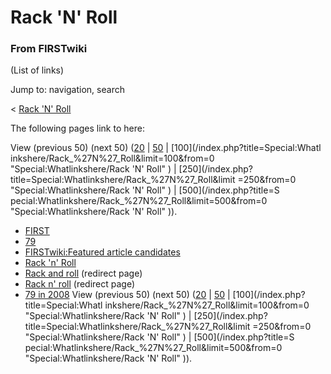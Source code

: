# Rack 'N' Roll

### From FIRSTwiki

(List of links)

Jump to: navigation, search

&lt; [Rack 'N' Roll](/index.php?title=Rack_%27N%27_Roll&redirect=no "Rack 'N'
Roll" )  

The following pages link to here:

View (previous 50) (next 50)
([20](/index.php?title=Special:Whatlinkshere/Rack_%27N%27_Roll&limit=20&from=0
"Special:Whatlinkshere/Rack 'N' Roll" ) |
[50](/index.php?title=Special:Whatlinkshere/Rack_%27N%27_Roll&limit=50&from=0
"Special:Whatlinkshere/Rack 'N' Roll" ) | [100](/index.php?title=Special:Whatl
inkshere/Rack_%27N%27_Roll&limit=100&from=0 "Special:Whatlinkshere/Rack 'N'
Roll" ) | [250](/index.php?title=Special:Whatlinkshere/Rack_%27N%27_Roll&limit
=250&from=0 "Special:Whatlinkshere/Rack 'N' Roll" ) | [500](/index.php?title=S
pecial:Whatlinkshere/Rack_%27N%27_Roll&limit=500&from=0
"Special:Whatlinkshere/Rack 'N' Roll" )).

  * [FIRST](first)
  * [79](79 "79" )
  * [FIRSTwiki:Featured article candidates](FIRSTwiki:Featured_article_candidates "FIRSTwiki:Featured article candidates" )
  * [Rack 'n' Roll](Rack_%27n%27_Roll "Rack 'n' Roll" )
  * [Rack and roll](/index.php?title=Rack_and_roll&redirect=no "Rack and roll" ) (redirect page) 
  * [Rack n' roll](/index.php?title=Rack_n%27_roll&redirect=no "Rack n' roll" ) (redirect page) 
  * [79 in 2008](79_in_2008 "79 in 2008" )
View (previous 50) (next 50)
([20](/index.php?title=Special:Whatlinkshere/Rack_%27N%27_Roll&limit=20&from=0
"Special:Whatlinkshere/Rack 'N' Roll" ) |
[50](/index.php?title=Special:Whatlinkshere/Rack_%27N%27_Roll&limit=50&from=0
"Special:Whatlinkshere/Rack 'N' Roll" ) | [100](/index.php?title=Special:Whatl
inkshere/Rack_%27N%27_Roll&limit=100&from=0 "Special:Whatlinkshere/Rack 'N'
Roll" ) | [250](/index.php?title=Special:Whatlinkshere/Rack_%27N%27_Roll&limit
=250&from=0 "Special:Whatlinkshere/Rack 'N' Roll" ) | [500](/index.php?title=S
pecial:Whatlinkshere/Rack_%27N%27_Roll&limit=500&from=0
"Special:Whatlinkshere/Rack 'N' Roll" )).

